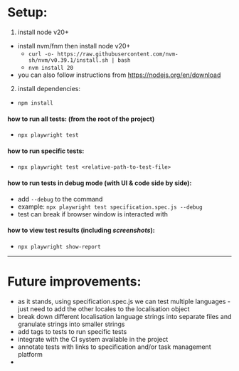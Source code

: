 # Setup:

1) install node v20+
 -  install nvm/fnm then install node v20+
     -  `curl -o- https://raw.githubusercontent.com/nvm-sh/nvm/v0.39.1/install.sh | bash`
     -  `nvm install 20`
 - you can also follow instructions from https://nodejs.org/en/download

2) install dependencies: 
- `npm install`

#### how to run all tests: (from the root of the project)
 - `npx playwright test`

#### how to run specific tests:
 - `npx playwright test <relative-path-to-test-file>`

#### how to run tests in debug mode (with UI & code side by side):
 - add `--debug` to the command
 - example: `npx playwright test specification.spec.js --debug`
 - test can break if browser window is interacted with

#### how to view test results (including *screenshots*):
 - `npx playwright show-report`

--- 

# Future improvements:
 - as it stands, using specification.spec.js we can test multiple languages - just need to add the other locales to the localisation object
 - break down different localisation language strings into separate files and granulate strings into smaller strings
 - add tags to tests to run specific tests
 - integrate with the CI system available in the project
 - annotate tests with links to specification and/or task management platform
 - 